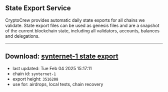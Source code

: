 ## State Export Service
CryptoCrew provides automatic daily state exports for all chains we validate. State export files can be used as genesis files and are a snapshot of the current blockchain state, including all validators, accounts, balances and delegations.

---
**Download: [synternet-1 state export](https://dl-eu2.ccvalidators.com/SERVICE/synternet/synternet-1_export_3516208.json)**
---

- last updated: Tue Feb 04 2025 15:17:11
- chain id: `synternet-1`
- export height: `3516208`
- use for: airdrops, local tests, chain recovery
